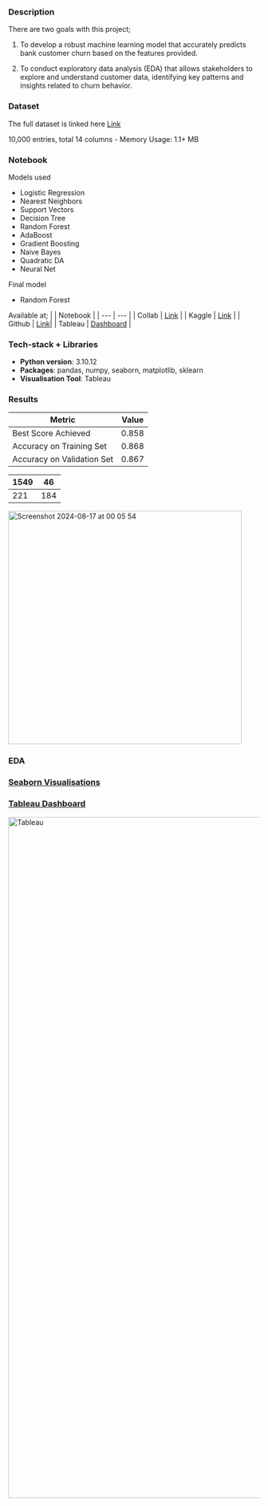 ### Description

There are two goals with this project;

1) To develop a robust machine learning model that accurately predicts bank customer churn based on the features provided.

2) To conduct exploratory data analysis (EDA) that allows stakeholders to explore and understand customer data, identifying key patterns and insights related to churn behavior.

### Dataset

The full dataset is linked here [Link](https://www.kaggle.com/datasets/divu2001/customer-churn-rate?select=Churn_Modelling.csv)

10,000 entries, total 14 columns - Memory Usage: 1.1+ MB

### Notebook

Models used 

- Logistic Regression
- Nearest Neighbors
- Support Vectors
- Decision Tree
- Random Forest
- AdaBoost
- Gradient Boosting
- Naive Bayes
- Quadratic DA
- Neural Net

Final model

- Random Forest

Available at;
  |  | Notebook |
| --- | --- |
| Collab | [Link](https://colab.research.google.com/drive/10I_necAKEuQHOK1rlLs82YmR5ZQMONn0?usp=sharing) |
| Kaggle | [Link](https://www.kaggle.com/code/jldoyle/p2-bank-churn-model) |
| Github |  [Link](https://github.com/2024200/Project_2_test/blob/49143d8ea4b3c87226820f3aaba718b0fa08124d/P2_Bank_Churn_Model.ipynb)|
| Tableau | [Dashboard](https://public.tableau.com/shared/2X7FBNMM7?:display_count=n&:origin=viz_share_link) |

### Tech-stack + Libraries

- **Python version**: 3.10.12
- **Packages**: pandas, numpy, seaborn, matplotlib, sklearn
- **Visualisation Tool**: Tableau

### **Results**

| Metric | Value |
| --- | --- |
| Best Score Achieved | 0.858 |
| Accuracy on Training Set | 0.868 |
| Accuracy on Validation Set | 0.867 |

| 1549 | 46 |
| --- | --- |
| 221 | 184 |

<img width="468" alt="Screenshot 2024-08-17 at 00 05 54" src="https://github.com/user-attachments/assets/3247ab75-dcff-4eaf-b7fe-06d2bd39ff16">

### EDA

### [Seaborn Visualisations](https://github.com/2024200/Project_2_test/tree/115e00c6188cee8742a3b30574f83eda6eb4dd0d/EDA)

### [Tableau Dashboard](https://public.tableau.com/shared/W97M9852J?:display_count=n&:origin=viz_share_link)

<img width="1366" alt="Tableau" src="https://github.com/user-attachments/assets/2d1950f1-9624-411d-83ef-414eb23901e4">
